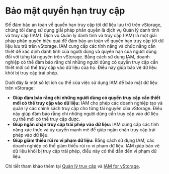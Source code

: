 # Bảo mật quyền hạn truy cập

Để đảm bảo an toàn về quyền hạn truy cập tới dữ liệu lưu trữ trên vStorage, chúng tôi đang sử dụng giải pháp phân quyền là dịch vụ Quản lý danh tính và truy cập (IAM). Dịch vụ Quản lý danh tính và truy cập (IAM) là một giải pháp phân quyền hiệu quả để đảm bảo an toàn về quyền hạn truy cập tới dữ liệu lưu trữ trên vStorage. IAM cung cấp các tính năng và chức năng cần thiết để xác định danh tính của người dùng và quyền hạn của người dùng đối với từng tài nguyên trên vStorage. Bằng cách sử dụng IAM, doanh nghiệp có thể đảm bảo rằng chỉ những người dùng có quyền truy cập cần thiết mới có thể truy cập vào dữ liệu của họ. Điều này giúp bảo vệ dữ liệu khỏi bị truy cập trái phép.

Dưới đây là một số lợi ích cụ thể của việc sử dụng IAM để bảo mật dữ liệu trên vStorage:

* **Giúp đảm bảo rằng chỉ những người dùng có quyền truy cập cần thiết mới có thể truy cập vào dữ liệu:** IAM cho phép các doanh nghiệp tạo và quản lý các chính sách truy cập cho từng tài nguyên của vStorage. Điều này giúp đảm bảo rằng chỉ những người dùng cần truy cập vào dữ liệu cụ thể mới có thể truy cập được.
* **Giúp ngăn chặn truy cập trái phép vào dữ liệu:** IAM cung cấp các tính năng xác thực và ủy quyền mạnh mẽ để giúp ngăn chặn truy cập trái phép vào dữ liệu.&#x20;
* **Giúp giảm thiểu rủi ro vi phạm dữ liệu:** Bằng cách sử dụng IAM, các doanh nghiệp có thể giảm thiểu rủi ro vi phạm dữ liệu. IAM giúp bảo vệ dữ liệu khỏi bị truy cập trái phép, điều này có thể dẫn đến vi phạm dữ liệu.

Chi tiết tham khảo thêm tại [Quản lý truy cập](../quan-ly-truy-cap/) và [IAM for vStorage](../../../../identity-and-access-management-iam/cach-phan-quyen-iam-cho-dich-vu-vng-cloud/iam-cho-vstorage.md).
